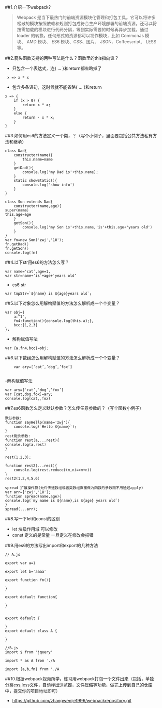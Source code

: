 ##1.介绍一下webpack?
> Webpack 是当下最热门的前端资源模块化管理和打包工具。它可以将许多松散的模块按照依赖和规则打包成符合生产环境部署的前端资源。还可以将按需加载的模块进行代码分隔，等到实际需要的时候再异步加载。通过 loader 的转换，任何形式的资源都可以视作模块，比如 CommonJs 模块、 AMD 模块、 ES6 模块、CSS、图片、 JSON、Coffeescript、 LESS 等。

##2.箭头函数支持的两种写法是什么？函数里的this指向谁？
- 只包含一个表达式，连{ ... }和return都省略掉了
```
 x => x * x

 ```
- 包含多条语句，这时候就不能省略{ ... }和return
```
x => {
    if (x > 0) {
        return x * x;
    }
    else {
        return - x * x;
    }
}
```

##3.如何用es6的方法定义一个类，？（写个小例子，里面要包括公共方法私有方法和继承）
```
class Dad{
    constructor(name){
        this.name=name
    }
    getDad(){
        console.log('my Dad is'+this.name);
    }
    static showStatic(){
        console.log('show info')
    }
}

class Son extends Dad{
    constructor(name,age){
super(name)
this.age=age
    }
    getSon(){
        console.log('my Son is'+this.name,'is'+this.age+'years old')
    }
}
var fn=new Son('zwj','10');
fn.getDad()
fn.getSon()
console.log(fn)

```

##4.以下str用es6的方法怎么写？

```
var name=‘cat’,age=1,
var str=name+’is’+age+’years old’

```
- es6 str
```
var tmpStr=`${name} is ${age}years old`;

```
##5.以下对象怎么用解构赋值的方法怎么解析成一个个变量？

```
var obj={
	a:"1",
	fn4:function(){console.log(this.a);},
	bcc:[1,2,3]
};

```
- 解构赋值写法

```
var {a,fn4,bcc}=obj;

```

##6.以下数组怎么用解构赋值的方法怎么解析成一个个变量？
```
    var ary=[‘cat’,’dog’,’fox’]
    
```
-解构赋值写法
```
var ary=[‘cat’,’dog’,’fox’]
var [cat,dog,fox]=ary;
console.log(cat,,fox)

``` 

##7.es6函数怎么定义默认参数？怎么传任意参数的？（写个函数小例子）
```
默认参数:
function sayHello(name='zwj'){
    console.log(`Hello ${name}`);
}
rest剩余参数:
function rest(a,...rest){
console.log(a,rest)
}

rest(1,2,3);

function rest2(...rest){
    console.log(rest.reduce((m,n)=>m+n))
}
rest2(1,2,4,5,6)

spread 扩展操作符(允许传递数组或者类数组直接做为函数的参数而不用通过apply)
var arr=['zwj','18'];
function spread(name,age){
console.log(`my name is ${name},is ${age} years old`)
}
spread(...arr);

```
##8.写一下let和const的区别
- let 块级作用域 可以修改
- const 定义的是常量 一旦定义在修改会报错

##9.用es6的方法写出import和export的几种方法
```
// A.js

export var a=1

export let b='aaaa'

export function fn(){

}

export default function{

}


export default {
    
}
export default class A {

}

//B.js
import $ from 'jquery'

import * as A from './A

import {a,b,fn} from './A

```

##10.根据webpack视频所学，练习用webpack打包一个文件出来（包括，单独分离css,less文件，自动弹出浏览器，文件压缩等功能，做完上传到自己的仓库中，提交你的项目地址即可）
- https://github.com/zhangwenjie1996/webpackrepository.git